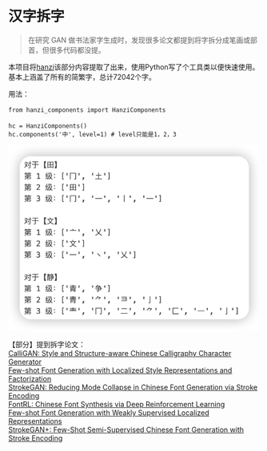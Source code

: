 # 汉字拆字

> 在研究 GAN 做书法家字生成时，发现很多论文都提到将字拆分成笔画或部首，但很多代码都没提。


本项目将[hanzi](https://github.com/nieldlr/hanzi)该部分内容提取了出来，使用Python写了个工具类以便快速使用。
基本上涵盖了所有的简繁字，总计72042个字。

用法：
```
from hanzi_components import HanziComponents

hc = HanziComponents()
hc.components('中', level=1) # level只能是1，2，3
```

![alt text](images/screenshot.png "Title")

【部分】提到拆字论文：  
[CalliGAN: Style and Structure-aware Chinese Calligraphy Character Generator](http://arxiv.org/abs/2005.12500)  
[Few-shot Font Generation with Localized Style Representations and Factorization](http://arxiv.org/abs/2009.11042)  
[StrokeGAN: Reducing Mode Collapse in Chinese Font Generation via Stroke Encoding](http://arxiv.org/abs/2012.08687)  
[FontRL: Chinese Font Synthesis via Deep Reinforcement Learning](https://ojs.aaai.org/index.php/AAAI/article/view/16318)  
[Few-shot Font Generation with Weakly Supervised Localized Representations](http://arxiv.org/abs/2112.11895)  
[StrokeGAN+: Few-Shot Semi-Supervised Chinese Font Generation with Stroke Encoding](http://arxiv.org/abs/2211.06198)  
